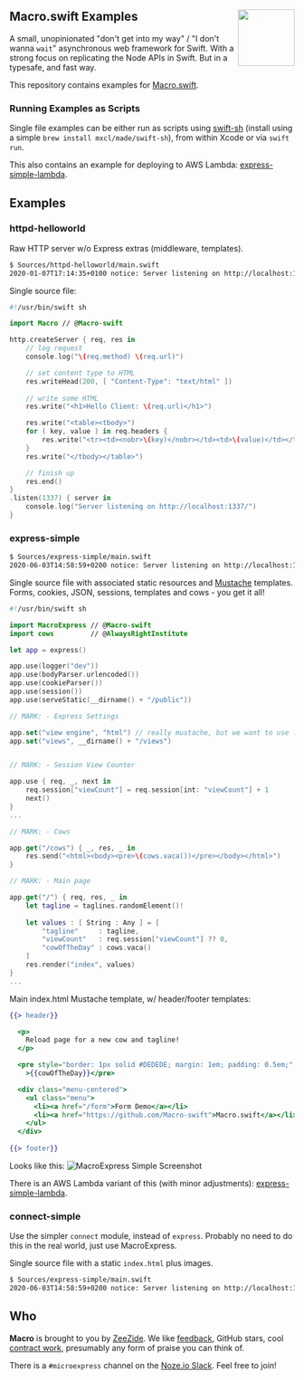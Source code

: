 <h2>Macro.swift Examples
  <img src="http://zeezide.com/img/macro/MacroExpressIcon128.png"
       align="right" width="100" height="100" />
</h2>

A small, unopinionated "don't get into my way" / "I don't wanna `wait`" 
asynchronous web framework for Swift.
With a strong focus on replicating the Node APIs in Swift.
But in a typesafe, and fast way.

This repository contains examples for
[Macro.swift](https://github.com/Macro-swift/Macro).

### Running Examples as Scripts

Single file examples can be either run as scripts using 
[swift-sh](https://github.com/mxcl/swift-sh)
(install using a simple `brew install mxcl/made/swift-sh`),
from within Xcode or via `swift run`.

This also contains an example for deploying to AWS Lambda:
[express-simple-lambda](Sources/express-simple-lambda/).


## Examples

### httpd-helloworld

Raw HTTP server w/o Express extras (middleware, templates).

```bash
$ Sources/httpd-helloworld/main.swift
2020-01-07T17:14:35+0100 notice: Server listening on http://localhost:1337/
```

Single source file:
```swift
#!/usr/bin/swift sh

import Macro // @Macro-swift

http.createServer { req, res in
    // log request
    console.log("\(req.method) \(req.url)")

    // set content type to HTML
    res.writeHead(200, [ "Content-Type": "text/html" ])
    
    // write some HTML
    res.write("<h1>Hello Client: \(req.url)</h1>")

    res.write("<table><tbody>")
    for ( key, value ) in req.headers {
        res.write("<tr><td><nobr>\(key)</nobr></td><td>\(value)</td></tr>")
    }
    res.write("</tbody></table>")

    // finish up
    res.end()
}
.listen(1337) { server in
    console.log("Server listening on http://localhost:1337/")
}
```

### express-simple

```bash
$ Sources/express-simple/main.swift
2020-06-03T14:58:59+0200 notice: Server listening on http://localhost:1337
```

Single source file with associated static resources and
[Mustache](https://github.com/AlwaysRightInstitute/mustache) 
templates. 
Forms, cookies, JSON, sessions, templates and cows - you get it all!

```swift
#!/usr/bin/swift sh

import MacroExpress // @Macro-swift
import cows         // @AlwaysRightInstitute

let app = express()

app.use(logger("dev"))
app.use(bodyParser.urlencoded())
app.use(cookieParser())
app.use(session())
app.use(serveStatic(__dirname() + "/public"))

// MARK: - Express Settings

app.set("view engine", "html") // really mustache, but we want to use .html
app.set("views", __dirname() + "/views")


// MARK: - Session View Counter

app.use { req, _, next in
    req.session["viewCount"] = req.session[int: "viewCount"] + 1
    next()
}
...

// MARK: - Cows

app.get("/cows") { _, res, _ in
    res.send("<html><body><pre>\(cows.vaca())</pre></body></html>")
}

// MARK: - Main page

app.get("/") { req, res, _ in
    let tagline = taglines.randomElement()!
  
    let values : [ String : Any ] = [
        "tagline"     : tagline,
        "viewCount"   : req.session["viewCount"] ?? 0,
        "cowOfTheDay" : cows.vaca()
    ]
    res.render("index", values)
}
...
```

Main index.html Mustache template, w/ header/footer templates:
```mustache
{{> header}}

  <p>
    Reload page for a new cow and tagline!
  </p>

  <pre style="border: 1px solid #DEDEDE; margin: 1em; padding: 0.5em;"
    >{{cowOfTheDay}}</pre>

  <div class="menu-centered">
    <ul class="menu">
      <li><a href="/form">Form Demo</a></li>
      <li><a href="https://github.com/Macro-swift">Macro.swift</a></li>
    </ul>
  </div>
    
{{> footer}}
```

Looks like this:
![MacroExpress Simple Screenshot](https://zeezide.de/img/macro/MacroExpressSimple.png)

There is an AWS Lambda variant of this (with minor adjustments):
[express-simple-lambda](Sources/express-simple-lambda/).

### connect-simple

Use the simpler `connect` module, instead of `express`. 
Probably no need to do this in the real world, just use MacroExpress.

Single source file with a static `index.html` plus images.

```bash
$ Sources/express-simple/main.swift
2020-06-03T14:58:59+0200 notice: Server listening on http://localhost:1337
```



## Who

**Macro** is brought to you by
[ZeeZide](http://zeezide.de).
We like 
[feedback](https://twitter.com/ar_institute), 
GitHub stars, 
cool [contract work](http://zeezide.com/en/services/services.html),
presumably any form of praise you can think of.

There is a `#microexpress` channel on the 
[Noze.io Slack](http://slack.noze.io/). Feel free to join!
